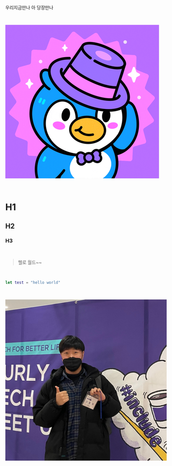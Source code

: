 우리지금만나 아 당장만나

<br/>

![giphy](0a54733a_giphy.gif)

<br/>

# H1

## H2

### H3

<br/>

> 헬로 월드~~

<br/>


```swift
let test = "hello world"
```

<br/>

![IMG_6465](0e0ffea7_IMG_6465.jpeg)

